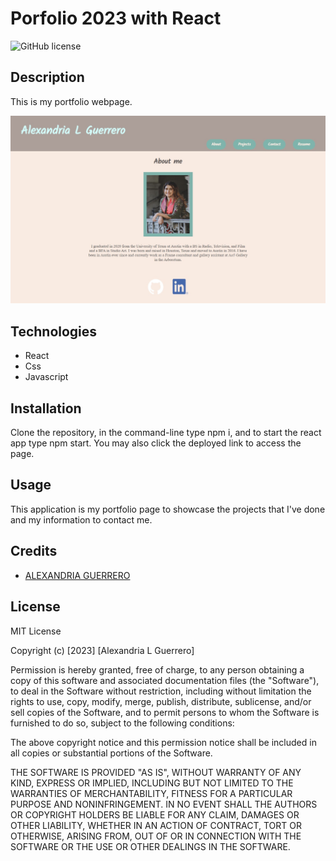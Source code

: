 # Porfolio 2023 with React

![GitHub license](https://img.shields.io/badge/license-MIT-red.svg)

## Description
This is my portfolio webpage.

![Screenshot of Portfolio](./src/images/PortfolioWeb.jpg)

## Technologies
* React
* Css
* Javascript

## Installation
Clone the repository, in the command-line type npm i, and to start the react app type npm start. You may also click the deployed link to access the page.

## Usage
This application is my portfolio page to showcase the projects that I've done and my information to contact me.

## Credits
- [ALEXANDRIA GUERRERO](https://github.com/Ag6793)

## License
MIT License

Copyright (c) [2023] [Alexandria L Guerrero]

Permission is hereby granted, free of charge, to any person obtaining a copy
of this software and associated documentation files (the "Software"), to deal
in the Software without restriction, including without limitation the rights
to use, copy, modify, merge, publish, distribute, sublicense, and/or sell
copies of the Software, and to permit persons to whom the Software is
furnished to do so, subject to the following conditions:

The above copyright notice and this permission notice shall be included in all
copies or substantial portions of the Software.

THE SOFTWARE IS PROVIDED "AS IS", WITHOUT WARRANTY OF ANY KIND, EXPRESS OR
IMPLIED, INCLUDING BUT NOT LIMITED TO THE WARRANTIES OF MERCHANTABILITY,
FITNESS FOR A PARTICULAR PURPOSE AND NONINFRINGEMENT. IN NO EVENT SHALL THE
AUTHORS OR COPYRIGHT HOLDERS BE LIABLE FOR ANY CLAIM, DAMAGES OR OTHER
LIABILITY, WHETHER IN AN ACTION OF CONTRACT, TORT OR OTHERWISE, ARISING FROM,
OUT OF OR IN CONNECTION WITH THE SOFTWARE OR THE USE OR OTHER DEALINGS IN THE
SOFTWARE.